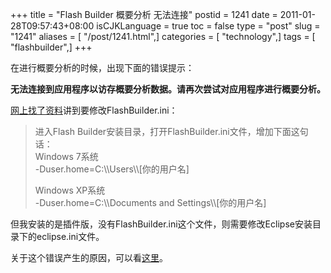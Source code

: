 +++
title = "Flash Builder 概要分析 无法连接"
postid = 1241
date = 2011-01-28T09:57:43+08:00
isCJKLanguage = true
toc = false
type = "post"
slug = "1241"
aliases = [ "/post/1241.html",]
categories = [ "technology",]
tags = [ "flashbuilder",]
+++


在进行概要分析的时候，出现下面的错误提示：

**无法连接到应用程序以访存概要分析数据。请再次尝试对应用程序进行概要分析。**

[网上找了资料](http://www.cnblogs.com/beiming/archive/2010/12/11/1903041.html)讲到要修改FlashBuilder.ini：

> 进入Flash Builder安装目录，打开FlashBuilder.ini文件，增加下面这句话：  
>  Windows 7系统  
>  -Duser.home=C:\\\\Users\\\\[你的用户名]
>
> Windows XP系统  
>  -Duser.home=C:\\\\Documents and Settings\\\\[你的用户名]

但我安装的是插件版，没有FlashBuilder.ini这个文件，则需要修改Eclipse安装目录下的eclipse.ini文件。

关于这个错误产生的原因，可以看[这里](http://hi.baidu.com/rendong/blog/item/5198ba0efebbc6e837d1226a.html)。

